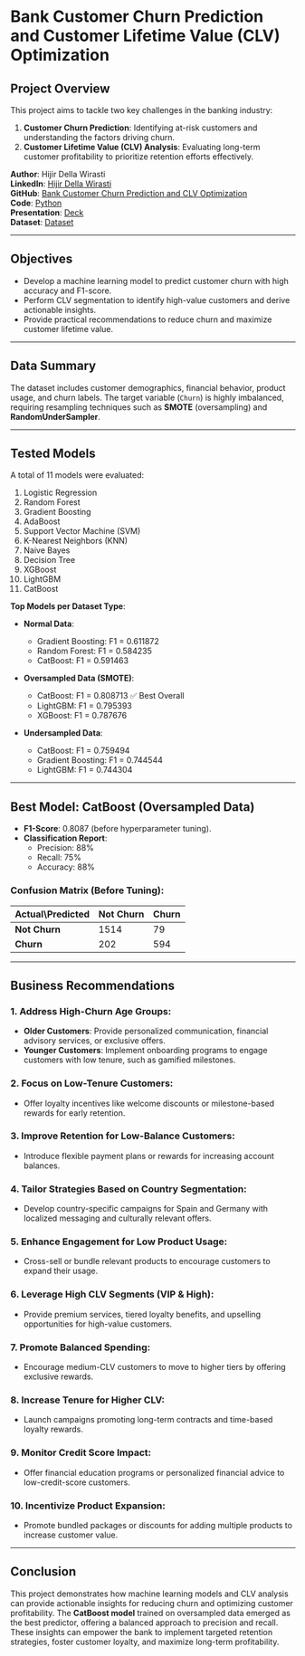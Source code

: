 # Bank Customer Churn Prediction and Customer Lifetime Value (CLV) Optimization

## Project Overview
This project aims to tackle two key challenges in the banking industry:
1. **Customer Churn Prediction**: Identifying at-risk customers and understanding the factors driving churn.
2. **Customer Lifetime Value (CLV) Analysis**: Evaluating long-term customer profitability to prioritize retention efforts effectively.

**Author**: Hijir Della Wirasti  
**LinkedIn**: [Hijir Della Wirasti](https://www.linkedin.com/in/hijirdella/)  
**GitHub**: [Bank Customer Churn Prediction and CLV Optimization](https://github.com/hijirdella/Bank-Customer-Churn-Prediction-and-CLV-Optimization) <br>
**Code**: [Python](https://github.com/hijirdella/Bank-Customer-Churn-Prediction-and-CLV-Optimization/blob/bf750a1243567280ba185fe6eb8b1714973ee31e/CLV%20%26%20Churn%20Prediction.ipynb) <br>
**Presentation**: [Deck](https://github.com/hijirdella/Bank-Customer-Churn-Prediction-and-CLV-Optimization/blob/b4e827ea4fc7b43a144cc45f303ff87812bac8cd/Bank%20Customer%20CLV%20%26%20Churn.pdf) <br>
**Dataset**: [Dataset](https://www.kaggle.com/datasets/gauravtopre/bank-customer-churn-dataset/data)

---

## Objectives
- Develop a machine learning model to predict customer churn with high accuracy and F1-score.
- Perform CLV segmentation to identify high-value customers and derive actionable insights.
- Provide practical recommendations to reduce churn and maximize customer lifetime value.

---

## Data Summary
The dataset includes customer demographics, financial behavior, product usage, and churn labels. The target variable (`Churn`) is highly imbalanced, requiring resampling techniques such as **SMOTE** (oversampling) and **RandomUnderSampler**.

---

## Tested Models
A total of 11 models were evaluated:
1. Logistic Regression  
2. Random Forest  
3. Gradient Boosting  
4. AdaBoost  
5. Support Vector Machine (SVM)  
6. K-Nearest Neighbors (KNN)  
7. Naive Bayes  
8. Decision Tree  
9. XGBoost  
10. LightGBM  
11. CatBoost  

**Top Models per Dataset Type**:  
- **Normal Data**:
  - Gradient Boosting: F1 = 0.611872  
  - Random Forest: F1 = 0.584235  
  - CatBoost: F1 = 0.591463  

- **Oversampled Data (SMOTE)**:
  - CatBoost: F1 = 0.808713 ✅ Best Overall  
  - LightGBM: F1 = 0.795393  
  - XGBoost: F1 = 0.787676  

- **Undersampled Data**:
  - CatBoost: F1 = 0.759494  
  - Gradient Boosting: F1 = 0.744544  
  - LightGBM: F1 = 0.744304  

---

## Best Model: CatBoost (Oversampled Data)
- **F1-Score**: 0.8087 (before hyperparameter tuning).  
- **Classification Report**:
  - Precision: 88%  
  - Recall: 75%  
  - Accuracy: 88%  

### Confusion Matrix (Before Tuning):
| Actual\Predicted | Not Churn | Churn |
|------------------|-----------|-------|
| **Not Churn**    | 1514      | 79    |
| **Churn**        | 202       | 594   |

---

## Business Recommendations
### **1. Address High-Churn Age Groups:**
- **Older Customers**: Provide personalized communication, financial advisory services, or exclusive offers.
- **Younger Customers**: Implement onboarding programs to engage customers with low tenure, such as gamified milestones.

### **2. Focus on Low-Tenure Customers:**
- Offer loyalty incentives like welcome discounts or milestone-based rewards for early retention.

### **3. Improve Retention for Low-Balance Customers:**
- Introduce flexible payment plans or rewards for increasing account balances.

### **4. Tailor Strategies Based on Country Segmentation:**
- Develop country-specific campaigns for Spain and Germany with localized messaging and culturally relevant offers.

### **5. Enhance Engagement for Low Product Usage:**
- Cross-sell or bundle relevant products to encourage customers to expand their usage.

### **6. Leverage High CLV Segments (VIP & High):**
- Provide premium services, tiered loyalty benefits, and upselling opportunities for high-value customers.

### **7. Promote Balanced Spending:**
- Encourage medium-CLV customers to move to higher tiers by offering exclusive rewards.

### **8. Increase Tenure for Higher CLV:**
- Launch campaigns promoting long-term contracts and time-based loyalty rewards.

### **9. Monitor Credit Score Impact:**
- Offer financial education programs or personalized financial advice to low-credit-score customers.

### **10. Incentivize Product Expansion:**
- Promote bundled packages or discounts for adding multiple products to increase customer value.

---

## Conclusion
This project demonstrates how machine learning models and CLV analysis can provide actionable insights for reducing churn and optimizing customer profitability. The **CatBoost model** trained on oversampled data emerged as the best predictor, offering a balanced approach to precision and recall. These insights can empower the bank to implement targeted retention strategies, foster customer loyalty, and maximize long-term profitability.


